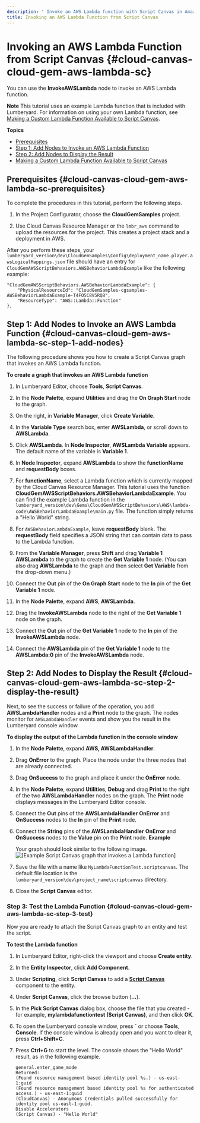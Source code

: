 ```yaml
---
description: ' Invoke an AWS Lambda function with Script Canvas in Amazon Lumberyard. '
title: Invoking an AWS Lambda Function from Script Canvas
---
```

# Invoking an AWS Lambda Function from Script Canvas {#cloud-canvas-cloud-gem-aws-lambda-sc}

You can use the **InvokeAWSLambda** node to invoke an AWS Lambda function\.

**Note**
This tutorial uses an example Lambda function that is included with Lumberyard\. For information on using your own Lambda function, see [Making a Custom Lambda Function Available to Script Canvas](/docs/userguide/gems/cloud-canvas/aws-lambda-sc-adding.md)\.

**Topics**
+ [Prerequisites](#cloud-canvas-cloud-gem-aws-lambda-sc-prerequisites)
+ [Step 1: Add Nodes to Invoke an AWS Lambda Function](#cloud-canvas-cloud-gem-aws-lambda-sc-step-1-add-nodes)
+ [Step 2: Add Nodes to Display the Result](#cloud-canvas-cloud-gem-aws-lambda-sc-step-2-display-the-result)
+ [Making a Custom Lambda Function Available to Script Canvas](/docs/userguide/gems/cloud-canvas/aws-lambda-sc-adding.md)

## Prerequisites {#cloud-canvas-cloud-gem-aws-lambda-sc-prerequisites}

To complete the procedures in this tutorial, perform the following steps\.

1. In the Project Configurator, choose the **CloudGemSamples** project\.

1. Use Cloud Canvas Resource Manager or the `lmbr_aws` command to upload the resources for the project\. This creates a project stack and a deployment in AWS\.

After you perform these steps, your `lumberyard_version\dev\CloudGemSamples\Config\deployment_name.player.awsLogicalMappings.json` file should have an entry for `CloudGemAWSScriptBehaviors.AWSBehaviorLambdaExample` like the following example:

```
"CloudGemAWSScriptBehaviors.AWSBehaviorLambdaExample": {
    "PhysicalResourceId": "CloudGemSamples-cgsamples-AWSBehaviorLambdaExample-T4FO5C8V5RQB",
    "ResourceType": "AWS::Lambda::Function"
},
```

## Step 1: Add Nodes to Invoke an AWS Lambda Function {#cloud-canvas-cloud-gem-aws-lambda-sc-step-1-add-nodes}

The following procedure shows you how to create a Script Canvas graph that invokes an AWS Lambda function\.

**To create a graph that invokes an AWS Lambda function**

1. In Lumberyard Editor, choose **Tools**, **Script Canvas**\.

1. In the **Node Palette**, expand **Utilities** and drag the **On Graph Start** node to the graph\.

1. On the right, in **Variable Manager**, click **Create Variable**\.

1. In the **Variable Type** search box, enter **AWSLambda**, or scroll down to **AWSLambda**\.

1. Click **AWSLambda**\. In **Node Inspector**, **AWSLambda Variable** appears\. The default name of the variable is **Variable 1**\.

1. In **Node Inspector**, expand **AWSLambda** to show the **functionName** and **requestBody** boxes\.

1. For **functionName**, select a Lambda function which is currently mapped by the Cloud Canvas Resource Manager\. This tutorial uses the function **CloudGemAWSScriptBehaviors\.AWSBehaviorLambdaExample**\. You can find the example Lambda function in the `lumberyard_version\dev\Gems\CloudGemAWSScriptBehaviors\AWS\lambda-code\AWSBehaviorLambdaExample\main.py` file\. The function simply returns a "Hello World" string\.

1. For `AWSBehaviorLambdaExample`, leave **requestBody** blank\. The **requestBody** field specifies a JSON string that can contain data to pass to the Lambda function\.

1. From the **Variable Manager**, press **Shift** and drag **Variable 1 AWSLambda** to the graph to create the **Get Variable 1** node\. \(You can also drag **AWSLambda** to the graph and then select **Get Variable** from the drop\-down menu\.\)

1. Connect the **Out** pin of the **On Graph Start** node to the **In** pin of the **Get Variable 1** node\.

1. In the **Node Palette**, expand **AWS**, **AWSLambda**\.

1. Drag the **InvokeAWSLambda** node to the right of the **Get Variable 1** node on the graph\.

1. Connect the **Out** pin of the **Get Variable 1** node to the **In** pin of the **InvokeAWSLambda** node\.

1. Connect the **AWSLambda** pin of the **Get Variable 1** node to the **AWSLambda:0** pin of the **InvokeAWSLambda** node\.

## Step 2: Add Nodes to Display the Result {#cloud-canvas-cloud-gem-aws-lambda-sc-step-2-display-the-result}

Next, to see the success or failure of the operation, you add **AWSLambdaHandler** nodes and a **Print** node to the graph\. The nodes monitor for `AWSLambdaHandler` events and show you the result in the Lumberyard console window\.

**To display the output of the Lambda function in the console window**

1. In the **Node Palette**, expand **AWS, AWSLambdaHandler**\.

1. Drag **OnError** to the graph\. Place the node under the three nodes that are already connected\.

1. Drag **OnSuccess** to the graph and place it under the **OnError** node\.

1. In the **Node Palette**, expand **Utilities**, **Debug** and drag **Print** to the right of the two **AWSLambdaHandler** nodes on the graph\. The **Print** node displays messages in the Lumberyard Editor console\.

1. Connect the **Out** pins of the **AWSLambdaHandler** **OnError** and **OnSuccess** nodes to the **In** pin of the **Print** node\.

1. Connect the **String** pins of the **AWSLambdaHandler** **OnError** and **OnSuccess** nodes to the **Value** pin on the **Print** node\.
**Example**

   Your graph should look similar to the following image\.
![\[Example Script Canvas graph that invokes a Lambda function\]](/images/userguide/cloud_canvas/cloud-canvas-cloud-gem-aws-lambda-sc-1.png)

1. Save the file with a name like `MyLambdaFunctionTest.scriptcanvas`\. The default file location is the `lumberyard_version\dev\project_name\scriptcanvas` directory\.

1. Close the **Script Canvas** editor\.

### Step 3: Test the Lambda Function {#cloud-canvas-cloud-gem-aws-lambda-sc-step-3-test}

Now you are ready to attach the Script Canvas graph to an entity and test the script\.

**To test the Lambda function**

1. In Lumberyard Editor, right\-click the viewport and choose **Create entity**\.

1. In the **Entity Inspector**, click **Add Component**\.

1. Under **Scripting**, click **Script Canvas** to add a **[Script Canvas](/docs/userguide/components/script-canvas.md)** component to the entity\.

1. Under **Script Canvas**, click the browse button \(**\.\.\.**\)\.

1. In the **Pick Script Canvas** dialog box, choose the file that you created - for example, **mylambdafunctiontest \(Script Canvas\)**, and then click **OK**\.

1. To open the Lumberyard console window, press **`** or choose **Tools**, **Console**\. If the console window is already open and you want to clear it, press **Ctrl\+Shift\+C**\.

1. Press **Ctrl\+G** to start the level\. The console shows the "Hello World" result, as in the following example\.

   ```
   general.enter_game_mode
   Returned:
   (Found resource management based identity pool %s.) - us-east-1:guid
   (Found resource management based identity pool %s for authenticated access.) - us-east-1:guid
   (CloudCanvas) - Anonymous Credentials pulled successfully for identity pool us-east-1:guid.
   Disable Accelerators
   (Script Canvas) - "Hello World"
   ```